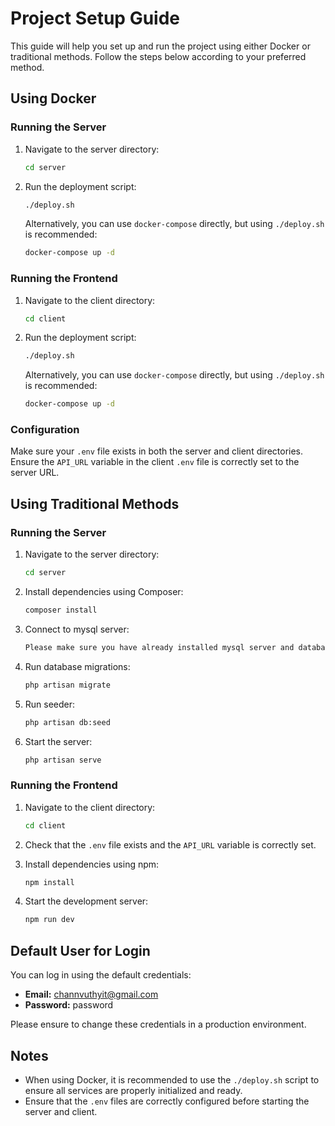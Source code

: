 # Project Setup Guide

This guide will help you set up and run the project using either Docker or traditional methods. Follow the steps below according to your preferred method.

## Using Docker

### Running the Server

1. Navigate to the server directory:
    ```sh
    cd server
    ```

2. Run the deployment script:
    ```sh
    ./deploy.sh
    ```
   Alternatively, you can use `docker-compose` directly, but using `./deploy.sh` is recommended:
    ```sh
    docker-compose up -d
    ```

### Running the Frontend

1. Navigate to the client directory:
    ```sh
    cd client
    ```

2. Run the deployment script:
    ```sh
    ./deploy.sh
    ```
   Alternatively, you can use `docker-compose` directly, but using `./deploy.sh` is recommended:
    ```sh
    docker-compose up -d
    ```

### Configuration

Make sure your `.env` file exists in both the server and client directories. Ensure the `API_URL` variable in the client `.env` file is correctly set to the server URL.

## Using Traditional Methods

### Running the Server

1. Navigate to the server directory:
    ```sh
    cd server
    ```

2. Install dependencies using Composer:
    ```sh
    composer install
    ```
3. Connect to mysql server:
    ```sh
    Please make sure you have already installed mysql server and database has been created and then update your .Env file
    ```

4. Run database migrations:
    ```sh
    php artisan migrate
    ```
5. Run seeder:
    ```sh
    php artisan db:seed
    ```

6. Start the server:
    ```sh
    php artisan serve
    ```

### Running the Frontend

1. Navigate to the client directory:
    ```sh
    cd client
    ```

2. Check that the `.env` file exists and the `API_URL` variable is correctly set.

3. Install dependencies using npm:
    ```sh
    npm install
    ```

4. Start the development server:
    ```sh
    npm run dev
    ```

## Default User for Login

You can log in using the default credentials:
- **Email:** channvuthyit@gmail.com
- **Password:** password

Please ensure to change these credentials in a production environment.

## Notes

- When using Docker, it is recommended to use the `./deploy.sh` script to ensure all services are properly initialized and ready.
- Ensure that the `.env` files are correctly configured before starting the server and client.

